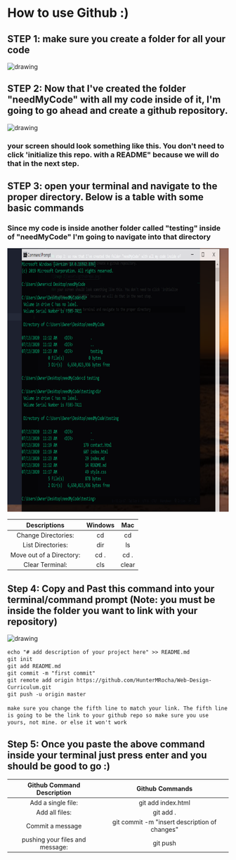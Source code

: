 # How to use Github :) 

## STEP 1: make sure you create a folder for all your code

<img src="assets/createfolder.png" alt="drawing" width="500" height="300"/>

## STEP 2: Now that I've created the folder "needMyCode" with all my code inside of it, I'm going to go ahead and create a github repository.

<img src="assets/githubrepo.png" alt="drawing" width="1000" height="600"/>

### your screen should look something like this. You don't need to click 'initialize this repo. with a README" because we will do that in the next step.

## STEP 3: open your terminal and navigate to the proper directory. Below is a table with some basic commands
### Since my code is inside another folder called "testing" inside of "needMyCode" I'm going to navigate into that directory

<img src="terminal.png" alt="drawing" width="1000" height="600"/>

| Descriptions | Windows | Mac |
| :---: | :---: | :---: |
| Change Directories: | cd | cd |
| List Directories: | dir | ls |
| Move out of a Directory: | cd . | cd . |
| Clear Terminal: | cls | clear |

## Step 4: Copy and Past this command into your terminal/command prompt (Note: you must be inside the folder you want to link with your repository)

<img src="assets/githubcommand.png" alt="drawing" width="1000" height="600"/>

```
echo "# add description of your project here" >> README.md
git init
git add README.md
git commit -m "first commit"
git remote add origin https://github.com/HunterMRocha/Web-Design-Curriculum.git
git push -u origin master

make sure you change the fifth line to match your link. The fifth line is going to be the link to your github repo so make sure you use yours, not mine. or else it won't work
```

## Step 5: Once you paste the above command inside your terminal just press enter and you should be good to go :) 

| Github Command Description | Github Commands | 
| :---: | :---: | 
| Add a single file: | git add index.html | 
| Add all files: | git add . | 
| Commit a message | git commit -m "insert description of changes" | 
| pushing your files and message: | git push | 

